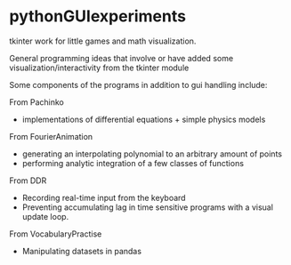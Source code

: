 # pythonGUIexperiments
tkinter work for little games and math visualization. 

General programming ideas that involve or have added some visualization/interactivity from the tkinter module

Some components of the programs in addition to gui handling include:

  From Pachinko
  - implementations of differential equations + simple physics models 
  
  From FourierAnimation
  - generating an interpolating polynomial to an arbitrary amount of points
  - performing analytic integration of a few classes of functions
  
  From DDR
  - Recording real-time input from the keyboard
  - Preventing accumulating lag in time sensitive programs with a visual update loop.
  
  From VocabularyPractise
  - Manipulating datasets in pandas
